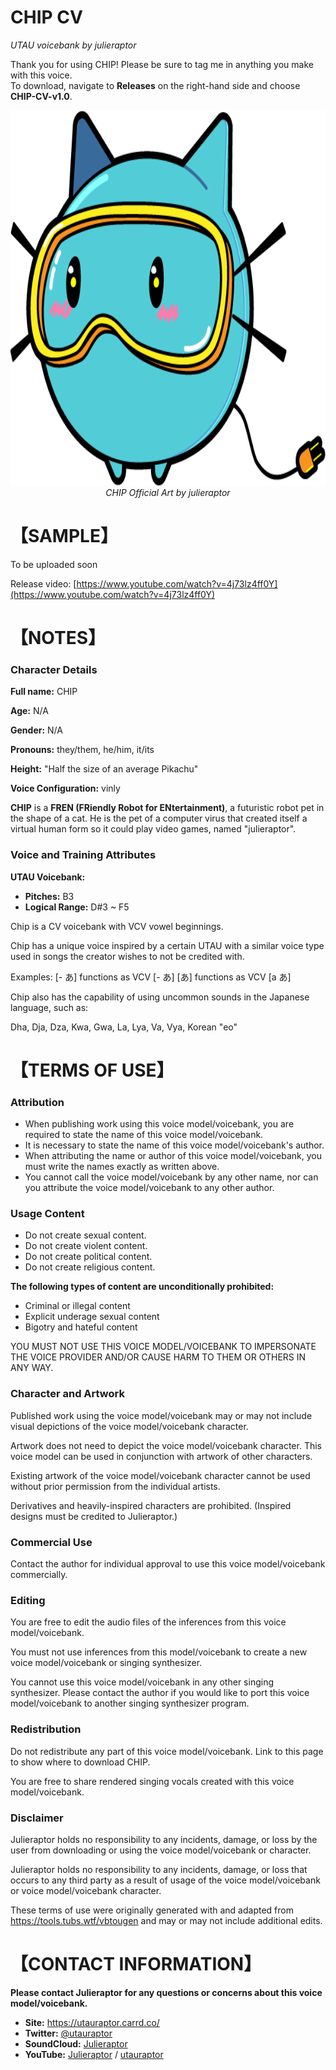 # CHIP CV
<i> UTAU voicebank by julieraptor</i>

Thank you for using CHIP! Please be sure to tag me in anything you make with this voice.
<br>
To download, navigate to **Releases** on the right-hand side and choose **CHIP-CV-v1.0**.

<p align="center">
<img src ="https://github.com/julieraptor/CHIP-UTAU/blob/main/art/Chip.png?raw=true" height="600" />
<br>
<i>CHIP Official Art by julieraptor</i>
</p>

# 【SAMPLE】 

To be uploaded soon

Release video: [https://www.youtube.com/watch?v=4j73lz4ff0Y](https://www.youtube.com/watch?v=4j73lz4ff0Y)

# 【NOTES】 
### Character Details
**Full name:** CHIP

**Age:** N/A

**Gender:** N/A

**Pronouns:** they/them, he/him, it/its

**Height:** "Half the size of an average Pikachu"

**Voice Configuration:** vinly

**CHIP** is a **FREN (FRiendly Robot for ENtertainment)**, a futuristic robot pet in the shape of a cat. He is the pet of a computer virus that created itself a virtual human form so it could play video games, named "julieraptor".

### Voice and Training Attributes

**UTAU Voicebank:**
- **Pitches:** B3
- **Logical Range:** D#3 ~ F5

Chip is a CV voicebank with VCV vowel beginnings.

Chip has a unique voice inspired by a certain UTAU with a similar voice type used in songs the creator wishes to not be credited with.

Examples:
[- あ] functions as VCV [- あ]
[あ] functions as VCV [a あ]

Chip also has the capability of using uncommon sounds in the Japanese language, such as:

Dha, Dja, Dza, Kwa, Gwa, La, Lya, Va, Vya, Korean "eo" 

# 【TERMS OF USE】

### Attribution
- When publishing work using this voice model/voicebank, you are required to state the name of this voice model/voicebank.
- It is necessary to state the name of this voice model/voicebank's author.
- When attributing the name or author of this voice model/voicebank, you must write the names exactly as written above. 
- You cannot call the voice model/voicebank by any other name, nor can you attribute the voice model/voicebank to any other author.

### Usage Content

 - Do not create sexual content. 
 - Do not create violent content. 
 - Do not create political content.
 - Do not create religious content.


**The following types of content are unconditionally prohibited:**
 - Criminal or illegal content 
 - Explicit underage sexual content 
 - Bigotry and hateful content
 
 YOU MUST NOT USE THIS VOICE MODEL/VOICEBANK TO IMPERSONATE THE VOICE PROVIDER AND/OR CAUSE HARM TO THEM OR OTHERS IN ANY WAY.

### Character and Artwork

Published work using the voice model/voicebank may or may not include visual depictions of the voice model/voicebank character.

Artwork does not need to depict the voice model/voicebank character. This voice model can be used in conjunction with artwork of other characters.

Existing artwork of the voice model/voicebank character cannot be used without prior permission from the individual artists.

Derivatives and heavily-inspired characters are prohibited. (Inspired designs must be credited to Julieraptor.)

### Commercial Use
Contact the author for individual approval to use this voice model/voicebank commercially.

### Editing
You are free to edit the audio files of the inferences from this voice model/voicebank.

You must not use inferences from this model/voicebank to create a new voice model/voicebank or singing synthesizer.

You cannot use this voice model/voicebank in any other singing synthesizer. Please contact the author if you would like to port this voice model/voicebank to another singing synthesizer program.

### Redistribution

Do not redistribute any part of this voice model/voicebank. Link to this page to show where to download CHIP.

You are free to share rendered singing vocals created with this voice model/voicebank.

### Disclaimer
Julieraptor holds no responsibility to any incidents, damage, or loss by the user from downloading or using the voice model/voicebank or character.

Julieraptor holds no responsibility to any incidents, damage, or loss that occurs to any third party as a result of usage of the voice model/voicebank or voice model/voicebank character.

These terms of use were originally generated with and adapted from https://tools.tubs.wtf/vbtougen and may or may not include additional edits.

# 【CONTACT INFORMATION】
**Please contact Julieraptor for any questions or concerns about this voice model/voicebank.**
 - **Site:** https://utauraptor.carrd.co/
- **Twitter:** [@utauraptor](https://twitter.com/utauraptor)
- **SoundCloud:** [Julieraptor](https://soundcloud.com/julieraptor)
- **YouTube:** [Julieraptor](https://www.youtube.com/channel/UCWydCTZjtDzWUgPVE_2Ff_A) / [utauraptor](https://www.youtube.com/channel/UCaJ0Q7aEmNdZAME8zvxQICg)
